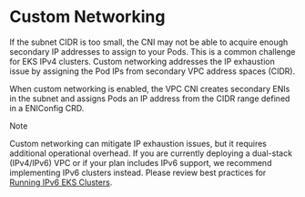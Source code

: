 # Custom Networking

If the subnet CIDR is too small, the CNI may not be able to acquire enough secondary IP addresses to assign to your Pods. This is a common challenge for EKS IPv4 clusters. Custom networking addresses the IP exhaustion issue by assigning the Pod IPs from secondary VPC address spaces (CIDR).

When custom networking is enabled, the VPC CNI creates secondary ENIs in the subnet and assigns Pods an IP address from the CIDR range defined in a ENIConfig CRD.

> [!NOTE]
> Custom networking can mitigate IP exhaustion issues, but it requires additional operational overhead. If you are currently deploying a dual-stack (IPv4/IPv6) VPC or if your plan includes IPv6 support, we recommend implementing IPv6 clusters instead. Please review best practices for [Running IPv6 EKS Clusters](https://docs.aws.amazon.com/eks/latest/best-practices/ipv6.html).